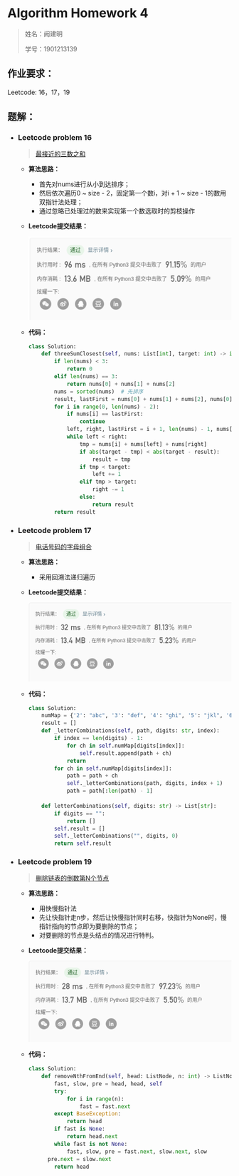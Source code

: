 # Algorithm Homework 4

> 姓名：阙建明
>
> 学号：1901213139

## 作业要求：

Leetcode: 16，17，19

## 题解：

- ### Leetcode problem 16

  >  [最接近的三数之和](https://leetcode-cn.com/problems/3sum-closest/)

  - **算法思路：** 

    - 首先对nums进行从小到达排序；
    - 然后依次遍历0 ~ size - 2，固定第一个数i，对i + 1 ~ size - 1的数用双指针法处理；
    - 通过忽略已处理过的数来实现第一个数选取时的剪枝操作

  - **Leetcode提交结果：**

    ![image-20200326200557425](AlgorithmHomework4.assets/image-20200326200557425.png)

  - **代码：**

    ```python
    class Solution:
        def threeSumClosest(self, nums: List[int], target: int) -> int:
            if len(nums) < 3:
                return 0
            elif len(nums) == 3:
                return nums[0] + nums[1] + nums[2]
            nums = sorted(nums)  # 先排序
            result, lastFirst = nums[0] + nums[1] + nums[2], nums[0] - 1
            for i in range(0, len(nums) - 2):
                if nums[i] == lastFirst:
                    continue
                left, right, lastFirst = i + 1, len(nums) - 1, nums[i]
                while left < right:
                    tmp = nums[i] + nums[left] + nums[right]
                    if abs(target - tmp) < abs(target - result):
                        result = tmp
                    if tmp < target:
                        left += 1
                    elif tmp > target:
                        right -= 1
                    else:
                        return result
            return result
    ```

- ### Leetcode problem 17

  > [电话号码的字母组合](https://leetcode-cn.com/problems/letter-combinations-of-a-phone-number/)

  - **算法思路：** 

    - 采用回溯法递归遍历
    
  - **Leetcode提交结果：**

    ![image-20200326210047592](AlgorithmHomework4.assets/image-20200326210047592.png)

  - **代码：**

    ```python
    class Solution:
        numMap = {'2': "abc", '3': "def", '4': "ghi", '5': "jkl", '6': "mno", '7': "pqrs", '8': "tuv", '9': "wxyz"}
        result = []
        def _letterCombinations(self, path, digits: str, index):
            if index == len(digits) - 1:
                for ch in self.numMap[digits[index]]:
                    self.result.append(path + ch)
                return
            for ch in self.numMap[digits[index]]:
                path = path + ch
                self._letterCombinations(path, digits, index + 1)
                path = path[:len(path) - 1]
    
        def letterCombinations(self, digits: str) -> List[str]:
            if digits == "":
                return []
            self.result = []
            self._letterCombinations("", digits, 0)
            return self.result
    ```

- ### Leetcode problem 19

  > [删除链表的倒数第N个节点](https://leetcode-cn.com/problems/remove-nth-node-from-end-of-list/)

  - **算法思路：** 
  
    - 用快慢指针法
    - 先让快指针走n步，然后让快慢指针同时右移，快指针为None时，慢指针指向的节点即为要删除的节点；
    - 对要删除的节点是头结点的情况进行特判。
  
  - **Leetcode提交结果：**
  
    ![image-20200326211143566](AlgorithmHomework4.assets/image-20200326211143566.png)
  
  - **代码：**
  
    ```python
    class Solution:
        def removeNthFromEnd(self, head: ListNode, n: int) -> ListNode:
            fast, slow, pre = head, head, self
            try:
                for i in range(n):
                    fast = fast.next
            except BaseException:
                return head
            if fast is None:
                return head.next
            while fast is not None:
                fast, slow, pre = fast.next, slow.next, slow
          pre.next = slow.next
            return head
    ```
  
    